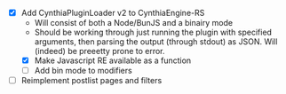 - [x] Add CynthiaPluginLoader v2 to CynthiaEngine-RS
    - Will consist of both a Node/BunJS and a binairy mode
    - Should be working through just running the plugin with specified arguments, then parsing the output (through stdout) as JSON. Will (indeed) be preeetty prone to error.
    - [x] Make Javascript RE available as a function
    - [ ] Add bin mode to modifiers
- [ ] Reimplement postlist pages and filters
